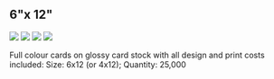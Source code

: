 ## 6"x 12"

![](//placehold.it/458x225)
![](//placehold.it/458x225)
![](//placehold.it/458x225)
![](//placehold.it/458x225)

Full colour cards on glossy card stock with all design and print costs included: Size: 6x12 (or 4x12); Quantity: 25,000